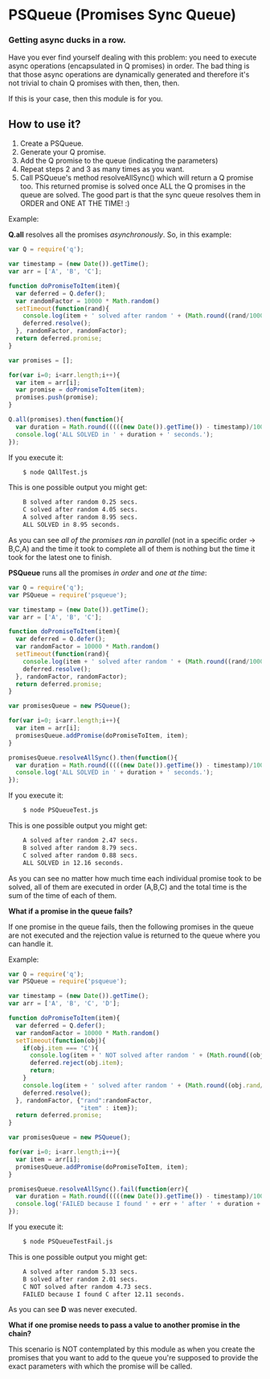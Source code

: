 # PSQueue (Promises Sync Queue)

### Getting async ducks in a row.

Have you ever find yourself dealing with this problem: you need to execute async operations (encapsulated in Q promises)
in order. The bad thing is that those async operations are dynamically generated and therefore it's not trivial
to chain Q promises with then, then, then.

If this is your case, then this module is for you.

## How to use it?

1. Create a PSQueue.
2. Generate your Q promise.
3. Add the Q promise to the queue (indicating the parameters)
4. Repeat steps 2 and 3 as many times as you want.
5. Call PSQueue's method resolveAllSync() which will return a Q promise too. This returned promise is solved 
once ALL the Q promises in the queue are solved. The good part is that the sync queue resolves them in ORDER and 
ONE AT THE TIME! :)

Example:

**Q.all** resolves all the promises *asynchronously*. So, in this example:


```javascript
var Q = require('q');

var timestamp = (new Date()).getTime();
var arr = ['A', 'B', 'C'];

function doPromiseToItem(item){
  var deferred = Q.defer();
  var randomFactor = 10000 * Math.random()
  setTimeout(function(rand){
    console.log(item + ' solved after random ' + (Math.round((rand/1000)*100)/100) + ' secs.');
    deferred.resolve();
  }, randomFactor, randomFactor);
  return deferred.promise;
}

var promises = [];

for(var i=0; i<arr.length;i++){
  var item = arr[i];
  var promise = doPromiseToItem(item);
  promises.push(promise);
}

Q.all(promises).then(function(){
  var duration = Math.round(((((new Date()).getTime()) - timestamp)/1000)*100)/100;
  console.log('ALL SOLVED in ' + duration + ' seconds.');
});
```
If you execute it:

```bash
    $ node QAllTest.js
```
This is one possible output you might get:

```bash
    B solved after random 0.25 secs.
    C solved after random 4.05 secs.
    A solved after random 8.95 secs.
    ALL SOLVED in 8.95 seconds.
```

As you can see *all of the promises ran in parallel* (not in a specific order -> B,C,A) and the time it took to complete 
all of them is nothing but the time it took for the latest one to finish.

**PSQueue** runs all the promises *in order* and *one at the time*:

```javascript
var Q = require('q');
var PSQueue = require('psqueue');

var timestamp = (new Date()).getTime();
var arr = ['A', 'B', 'C'];

function doPromiseToItem(item){
  var deferred = Q.defer();
  var randomFactor = 10000 * Math.random()
  setTimeout(function(rand){
    console.log(item + ' solved after random ' + (Math.round((rand/1000)*100)/100) + ' secs.');
    deferred.resolve();
  }, randomFactor, randomFactor);
  return deferred.promise;
}

var promisesQueue = new PSQueue();

for(var i=0; i<arr.length;i++){
  var item = arr[i];
  promisesQueue.addPromise(doPromiseToItem, item);
}

promisesQueue.resolveAllSync().then(function(){
  var duration = Math.round(((((new Date()).getTime()) - timestamp)/1000)*100)/100;
  console.log('ALL SOLVED in ' + duration + ' seconds.');
});
```
If you execute it:

```bash
    $ node PSQueueTest.js
```
This is one possible output you might get:

```bash
    A solved after random 2.47 secs.
    B solved after random 8.79 secs.
    C solved after random 0.88 secs.
    ALL SOLVED in 12.16 seconds.
```

As you can see no matter how much time each individual promise took to be solved, all of them are executed 
in order (A,B,C) and the total time is the sum of the time of each of them.

**What if a promise in the queue fails?**

If one promise in the queue fails, then the following promises in the queue are not executed and the rejection value is returned to the queue where you 
can handle it.

Example:

```javascript
var Q = require('q');
var PSQueue = require('psqueue');

var timestamp = (new Date()).getTime();
var arr = ['A', 'B', 'C', 'D'];

function doPromiseToItem(item){
  var deferred = Q.defer();
  var randomFactor = 10000 * Math.random()
  setTimeout(function(obj){
    if(obj.item === 'C'){
      console.log(item + ' NOT solved after random ' + (Math.round((obj.rand/1000)*100)/100) + ' secs.');
      deferred.reject(obj.item);
      return;
    }
    console.log(item + ' solved after random ' + (Math.round((obj.rand/1000)*100)/100) + ' secs.');
    deferred.resolve();
  }, randomFactor, {"rand":randomFactor,
                    "item" : item});
  return deferred.promise;
}

var promisesQueue = new PSQueue();

for(var i=0; i<arr.length;i++){
  var item = arr[i];
  promisesQueue.addPromise(doPromiseToItem, item);
}

promisesQueue.resolveAllSync().fail(function(err){
  var duration = Math.round(((((new Date()).getTime()) - timestamp)/1000)*100)/100;
  console.log('FAILED because I found ' + err + ' after ' + duration + ' seconds.');
});

```

If you execute it:

```bash
    $ node PSQueueTestFail.js
```
This is one possible output you might get:

```bash
    A solved after random 5.33 secs.
    B solved after random 2.01 secs.
    C NOT solved after random 4.73 secs.
    FAILED because I found C after 12.11 seconds.
```

As you can see **D** was never executed.


**What if one promise needs to pass a value to another promise in the chain?**

This scenario is NOT contemplated by this module as when you create the promises that you want to add to the 
queue you're supposed to provide the exact parameters with which the promise will be called.
